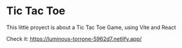 # Tic Tac Toe

This little proyect is about a Tic Tac Toe Game, using Vite and React

Check it: https://luminous-torrone-5962d7.netlify.app/
